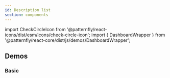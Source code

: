 ```yaml
---
id: Description list
section: components
---
```


import CheckCircleIcon from '@patternfly/react-icons/dist/esm/icons/check-circle-icon';
import { DashboardWrapper } from '@patternfly/react-core/dist/js/demos/DashboardWrapper';

## Demos

### Basic

```js file='./examples/DescriptionListBasic.tsx' isFullscreen
```